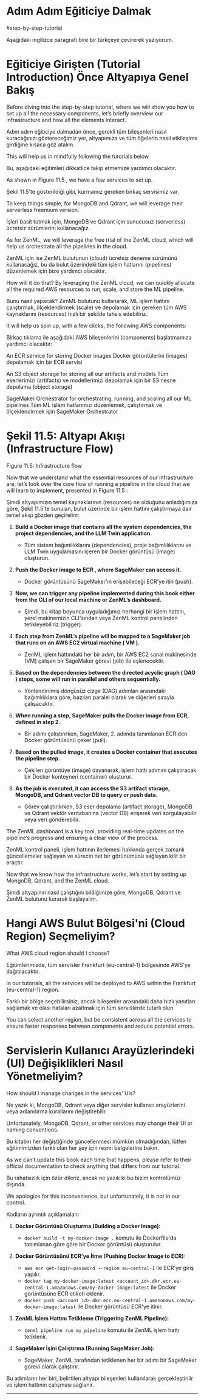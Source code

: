 # Adım Adım Eğiticiye Dalmak
#step-by-step-tutorial

Aşağıdaki ingilizce paragrafı bire bir türkçeye çevirerek yazıyorum.

# Eğiticiye Girişten (Tutorial Introduction) Önce Altyapıya Genel Bakış 
Before diving into the step-by-step tutorial, where we will show you how to set up all the necessary components, let’s briefly overview our infrastructure and how all the elements interact.

Adım adım eğiticiye dalmadan önce, gerekli tüm bileşenleri nasıl kuracağınızı göstereceğimiz yer, altyapımıza ve tüm öğelerin nasıl etkileşime girdiğine kısaca göz atalım.

This will help us in mindfully following the tutorials below.

Bu, aşağıdaki eğitimleri dikkatlice takip etmemize yardımcı olacaktır.

As shown in Figure 11.5 , we have a few services to set up.

Şekil 11.5'te gösterildiği gibi, kurmamız gereken birkaç servisimiz var.

To keep things simple, for MongoDB and Qdrant, we will leverage their serverless freemium version.

İşleri basit tutmak için, MongoDB ve Qdrant için sunucusuz (serverless) ücretsiz sürümlerini kullanacağız.

As for ZenML, we will leverage the free trial of the ZenML cloud, which will help us orchestrate all the pipelines in the cloud.

ZenML için ise ZenML bulutunun (cloud) ücretsiz deneme sürümünü kullanacağız, bu da bulut üzerindeki tüm işlem hatlarını (pipelines) düzenlemek için bize yardımcı olacaktır.

How will it do that? By leveraging the ZenML cloud, we can quickly allocate all the required AWS resources to run, scale, and store the ML pipeline.

Bunu nasıl yapacak? ZenML bulutunu kullanarak, ML işlem hattını çalıştırmak, ölçeklendirmek (scale) ve depolamak için gereken tüm AWS kaynaklarını (resources) hızlı bir şekilde tahsis edebiliriz.

It will help us spin up, with a few clicks, the following AWS components: 

Birkaç tıklama ile aşağıdaki AWS bileşenlerini (components) başlatmamıza yardımcı olacaktır:

An ECR service for storing Docker images 
Docker görüntülerini (images) depolamak için bir ECR servisi

An S3 object storage for storing all our artifacts and models 
Tüm eserlerimizi (artifacts) ve modellerimizi depolamak için bir S3 nesne depolama (object storage)

SageMaker Orchestrator for orchestrating, running, and scaling all our ML pipelines 
Tüm ML işlem hatlarımızı düzenlemek, çalıştırmak ve ölçeklendirmek için SageMaker Orchestrator

# Şekil 11.5: Altyapı Akışı (Infrastructure Flow)
Figure 11.5: Infrastructure flow

Now that we understand what the essential resources of our infrastructure are, let’s look over the core flow of running a pipeline in the cloud that we will learn to implement, presented in Figure 11.5 :

Şimdi altyapımızın temel kaynaklarının (resources) ne olduğunu anladığımıza göre, Şekil 11.5'te sunulan, bulut üzerinde bir işlem hattını çalıştırmaya dair temel akışı gözden geçirelim:

1. **Build a Docker image that contains all the system dependencies, the project dependencies, and the LLM Twin application.**
   - Tüm sistem bağımlılıklarını (dependencies), proje bağımlılıklarını ve LLM Twin uygulamasını içeren bir Docker görüntüsü (image) oluşturun.

2. **Push the Docker image to ECR , where SageMaker can access it.**
   - Docker görüntüsünü SageMaker'ın erişebileceği ECR'ye itin (push).

3. **Now, we can trigger any pipeline implemented during this book either from the CLI of our local machine or ZenML’s dashboard.**
   - Şimdi, bu kitap boyunca uyguladığımız herhangi bir işlem hattını, yerel makinemizin CLI'sından veya ZenML kontrol panelinden tetikleyebiliriz (trigger).

4. **Each step from ZenML’s pipeline will be mapped to a SageMaker job that runs on an AWS EC2 virtual machine ( VM ).**
   - ZenML işlem hattındaki her bir adım, bir AWS EC2 sanal makinesinde (VM) çalışan bir SageMaker görevi (job) ile eşlenecektir.

5. **Based on the dependencies between the directed acyclic graph ( DAG ) steps, some will run in parallel and others sequentially.**
   - Yönlendirilmiş döngüsüz çizge (DAG) adımları arasındaki bağımlılıklara göre, bazıları paralel olarak ve diğerleri sırayla çalışacaktır.

6. **When running a step, SageMaker pulls the Docker image from ECR, defined in step 2.**
   - Bir adımı çalıştırırken, SageMaker, 2. adımda tanımlanan ECR'den Docker görüntüsünü çeker (pull).

7. **Based on the pulled image, it creates a Docker container that executes the pipeline step.**
   - Çekilen görüntüye (image) dayanarak, işlem hattı adımını çalıştıracak bir Docker konteyneri (container) oluşturur.

8. **As the job is executed, it can access the S3 artifact storage, MongoDB, and Qdrant vector DB to query or push data.**
   - Görev çalıştırılırken, S3 eser depolama (artifact storage), MongoDB ve Qdrant vektör veritabanına (vector DB) erişerek veri sorgulayabilir veya veri gönderebilir.

The ZenML dashboard is a key tool, providing real-time updates on the pipeline’s progress and ensuring a clear view of the process.

ZenML kontrol paneli, işlem hattının ilerlemesi hakkında gerçek zamanlı güncellemeler sağlayan ve sürecin net bir görünümünü sağlayan kilit bir araçtır.

Now that we know how the infrastructure works, let’s start by setting up MongoDB, Qdrant, and the ZenML cloud.

Şimdi altyapının nasıl çalıştığını bildiğimize göre, MongoDB, Qdrant ve ZenML bulutunu kurarak başlayalım.

# Hangi AWS Bulut Bölgesi'ni (Cloud Region) Seçmeliyim?
What AWS cloud region should I choose?

Eğitimlerimizde, tüm servisler Frankfurt (eu-central-1) bölgesinde AWS'ye dağıtılacaktır.

In our tutorials, all the services will be deployed to AWS within the Frankfurt (eu-central-1) region.

Farklı bir bölge seçebilirsiniz, ancak bileşenler arasındaki daha hızlı yanıtları sağlamak ve olası hataları azaltmak için tüm servislerde tutarlı olun.

You can select another region, but be consistent across all the services to ensure faster responses between components and reduce potential errors.

# Servislerin Kullanıcı Arayüzlerindeki (UI) Değişiklikleri Nasıl Yönetmeliyim?
How should I manage changes in the services’ UIs?

Ne yazık ki, MongoDB, Qdrant veya diğer servisler kullanıcı arayüzlerini veya adlandırma kurallarını değiştirebilir.

Unfortunately, MongoDB, Qdrant, or other services may change their UI or naming conventions.

Bu kitabın her değiştiğinde güncellenmesi mümkün olmadığından, lütfen eğitimimizden farklı olan her şey için resmi belgelerine bakın.

As we can’t update this book each time that happens, please refer to their official documentation to check anything that differs from our tutorial.

Bu rahatsızlık için özür dileriz, ancak ne yazık ki bu bizim kontrolümüz dışında.

We apologize for this inconvenience, but unfortunately, it is not in our control.

Kodların ayrıntılı açıklamaları:

1. **Docker Görüntüsü Oluşturma (Building a Docker Image):**
   - `docker build -t my-docker-image .` komutu ile Dockerfile'da tanımlanan göre göre bir Docker görüntüsü oluşturulur.

2. **Docker Görüntüsünü ECR'ye İtme (Pushing Docker Image to ECR):**
   - `aws ecr get-login-password --region eu-central-1` ile ECR'ye giriş yapılır.
   - `docker tag my-docker-image:latest <account_id>.dkr.ecr.eu-central-1.amazonaws.com/my-docker-image:latest` ile Docker görüntüsüne ECR etiketi eklenir.
   - `docker push <account_id>.dkr.ecr.eu-central-1.amazonaws.com/my-docker-image:latest` ile Docker görüntüsü ECR'ye itinir.

3. **ZenML İşlem Hattını Tetikleme (Triggering ZenML Pipeline):**
   - `zenml pipeline run my_pipeline` komutu ile ZenML işlem hattı tetiklenir.

4. **SageMaker İşini Çalıştırma (Running SageMaker Job):**
   - SageMaker, ZenML tarafından tetiklenen her bir adımı bir SageMaker görevi olarak çalıştırır.

Bu adımların her biri, belirtilen altyapı bileşenleri kullanılarak gerçekleştirilir ve işlem hattının çalışması sağlanır.

---

